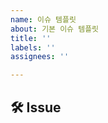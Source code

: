```yaml
---
name: 이슈 템플릿
about: 기본 이슈 템플릿
title: ''
labels: ''
assignees: ''

---
```


<!-- 제목은 '이슈 기능: 이슈 내용 요약' -->
 <!-- Feat: 홈 화면 UI 구현 -->

## 🛠 Issue
 <!-- 이슈에 대해 간략하게 설명해주세요 -->
